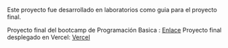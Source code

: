 Este proyecto fue desarrollado en laboratorios como guia para el proyecto final.

Proyecto final del bootcamp de Programación Basica : [Enlace](https://github.com/ZulangySatizabal/Tienda-de-ropa-Aroma-de-Lia)
Proyecto final desplegado en Vercel: [Vercel](https://tienda-de-ropa-aroma-de-lia.vercel.app/)
